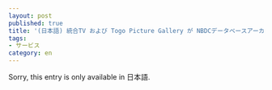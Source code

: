 ```yaml
---
layout: post
published: true
title: '(日本語) 統合TV および Togo Picture Gallery が NBDCデータベースアーカイブに追加されました。'
tags:
- サービス
category: en
---
```

Sorry, this entry is only available in 日本語.